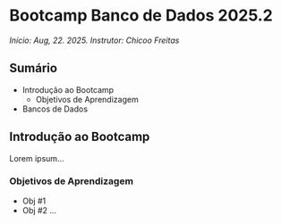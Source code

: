 # Bootcamp Banco de Dados 2025.2

_Início: Aug, 22. 2025._
_Instrutor: Chicoo Freitas_

## Sumário
- Introdução ao Bootcamp
  - Objetivos de Aprendizagem
- Bancos de Dados 

## Introdução ao Bootcamp
Lorem ipsum...

### Objetivos de Aprendizagem
- Obj #1
- Obj #2
...

